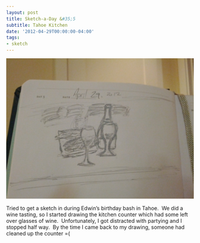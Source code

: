 ```yaml
---
layout: post
title: Sketch-a-Day &#35;5
subtitle: Tahoe Kitchen
date: '2012-04-29T00:00:00-04:00'
tags:
- sketch
---
```

![](/images/sketches/sad5-tahoe-kitchen.jpg)

Tried to get a sketch in during Edwin’s birthday bash in Tahoe.  We did a wine tasting, so I started drawing the kitchen counter which had some left over glasses of wine.  Unfortunately, I got distracted with partying and I stopped half way.  By the time I came back to my drawing, someone had cleaned up the counter =(

